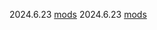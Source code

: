  2024.6.23 [mods](https://course.rs/basic/crate-module/module.html)
 2024.6.23 [mods](https://course.rs/basic/ownership/borrowing.html)
